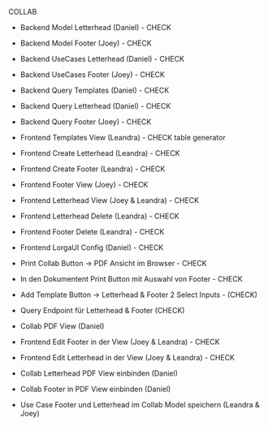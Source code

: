 COLLAB

- Backend Model Letterhead (Daniel) - CHECK
- Backend Model Footer (Joey) - CHECK
- Backend UseCases Letterhead (Daniel) - CHECK
- Backend UseCases Footer (Joey) - CHECK
- Backend Query Templates (Daniel) - CHECK
- Backend Query Letterhead (Daniel) - CHECK
- Backend Query Footer (Joey) - CHECK
- Frontend Templates View (Leandra) - CHECK table generator
- Frontend Create Letterhead (Leandra) - CHECK
- Frontend Create Footer (Leandra) - CHECK
- Frontend Footer View (Joey) - CHECK
- Frontend Letterhead View (Joey & Leandra) - CHECK
- Frontend Letterhead Delete (Leandra) - CHECK
- Frontend Footer Delete (Leandra) - CHECK
- Frontend LorgaUI Config (Daniel) - CHECK
- Print Collab Button -> PDF Ansicht im Browser - CHECK
- In den Dokumentent Print Button mit Auswahl von Footer - CHECK
- Add Template Button -> Letterhead & Footer 2 Select Inputs - (CHECK)
- Query Endpoint für Letterhead & Footer (CHECK)

- Collab PDF View (Daniel)

- Frontend Edit Footer in der View (Joey & Leandra) - CHECK
- Frontend Edit Letterhead in der View (Joey & Leandra) - CHECK
- Collab Letterhead PDF View einbinden (Daniel)
- Collab Footer in PDF View einbinden (Daniel)
- Use Case Footer und Letterhead im Collab Model speichern (Leandra & Joey)
